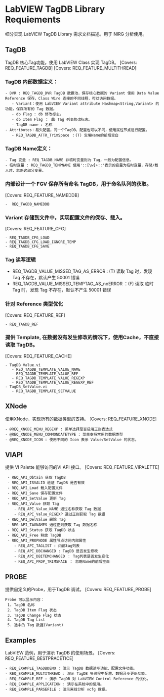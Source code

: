 # LabVIEW TagDB Library Requiements

细分实现 LabVIEW TagDB Library 需求文档描述。用于 NIRG 分析使用。

	
## TagDB

TagDB 核心Tag功能，使用 LabVIEW Class 实现 TagDB。
[Covers: REQ_FEATURE_TAGDB]
[Covers: REQ_FEATURE_MULTITHREAD]

### TagDB 内部数据定义：
    - DVR : REQ_TAGDB_DVR TagDB 数据池，保存核心数据的 Variant 使用 Data Value Reference 保存，Class Wire 连接的不同线程，可以访问数据。
       - Variant：使用 LabVIEW Variant attribute Hashmap<String,Variant> 的功能，保存所有的 Tag 数据。
       - db Flag : db 修改标志。
       - db Item Flag ： db Tag 列表修改标志。
       - TagDB name : 名称
    - Attributes：易失配置，同一个TagDB，配置也可以不同，使用属性节点进行配置。
	   - REQ_TAGDB_ATTR_TrimSpace ：(T) 忽略Name的前后空白

### TagDB Name定义：
    - Tag 变量 : REQ_TAGDB_NAME 非临时变量则为 Tag，一般为配置信息。
    - 临时变量 : REQ_TAGDB_TEMPNAME 使用'::[\w]+::'表示的变量为临时变量，存储/载入时，忽略这部分变量。

### 内部设计一个 FGV 保存所有命名 TagDB，用于命名队列的获取。
[Covers: REQ_FEATURE_NAMEDDB]

    -  REQ_TAGDB_NAMEDDB

### Variant 存储到文件中，实现配置文件的保存、载入。
[Covers: REQ_FEATURE_CFG]

    - REQ_TAGDB_CFG_LOAD
    - REQ_TAGDB_CFG_LOAD_IGNORE_TEMP
    - REQ_TAGDB_CFG_SAVE

### Tag 读写逻辑

   - REQ_TAGDB_VALUE_MISSED_TAG_AS_ERROR : (T) 读取 Tag 时，发现 Tag 不存在，默认产生 50001 错误
   - REQ_TAGDB_VALUE_MISSED_TEMPTAG_AS_noERROR ：(F) 读取 临时Tag 时，发现 Tag 不存在，默认不产生 50001 错误

### 针对 Reference 类型优化
[Covers: REQ_FEATURE_REF]

    - REQ_TAGDB_REF

### 提供 Template, 在数据没有发生修改的情况下，使用Cache，不直接读取 TagDB。
[Covers: REQ_FEATURE_CACHE]

    - TagDB_Value.vi
       - REQ_TAGDB_TEMPLATE_VALUE_NAME
       - REQ_TAGDB_TEMPLATE_VALUE_REF
       - REQ_TAGDB_TEMPLATE_VALUE_REGEXP
       - REQ_TAGDB_TEMPLATE_VALUE_REGEXP_REF
    - TagDB_SetValue.vi
       - REQ_TAGDB_TEMPLATE_SETVALUE

## XNode

使用XNode，实现所有的数据类型的支持。
[Covers: REQ_FEATURE_XNODE]

	- @REQ_XNODE_MENU_REGEXP : 菜单选择是否启用正则表达式
	- @REQ_XNODE_MENU_COMMONDATETYPE : 菜单支持常用的数据类型
	- @REQ_XNODE_ICON : 使用不同的 Icon 表示 Value/SetValue 的状态。

	
## VIAPI

提供 VI Palette 能够访问的VI API 接口。
[Covers: REQ_FEATURE_VIPALETTE]

     - REQ_API_Obtain 获取 TagDB
     - REQ_API_ISVALID 验证 TagDB 是否有效
     - REQ_API_Load 载入配置文件
     - REQ_API_Save 保存配置文件
     - REQ_API_SetValue 更新 Tag
     - REQ_API_Value 获取 Tag 
        - REQ_API_Value_NAME 通过名称获取 Tag 数据
        - REQ_API_Value_REGEXP 通过正则获取 Tag 数据
     - REQ_API_DelValue 删除 Tag
     - REG-API_TAGNAMES 通过正则获取 Tag 数据名称
     - REQ_API_Status 获取 TagDB 状态
     - REQ_API_Free 释放 TagDB
     - REQ_API_PROPNODE 属性节点访问内部属性
        - REQ_API_TAGLIST : 内部tag列表
        - REQ_API_DBCHANGED : TagDB 是否发生修改
        - REQ_API_DBITEMCHANGED ： Tag列表是否发生变化
        - REQ_API_PROP_TRIMSPACE ： 忽略Name的前后空白
	

## PROBE

提供自定义的Probe，用于TagDB 调试。
[Covers: REQ_FEATURE_PROBE]

	Probe 可以显示内容：
	 1. TagDB 名称
	 2. TagDB Item Flag 状态
	 3. TagDB Change Flag 状态
	 4. TagDB Tag List
	 5. 选中的 Tag 数据(Variant)


## Examples

LabVIEW 范例，用于演示 TagDB 的使用场景。
[Covers: REQ_FEATURE_BESTPRACETICE]

    - REQ_EXAMPLE_TAGDBDEMO : 演示 TagDB 数据读写功能、配置文件功能。    
    - REQ_EXAMPLE_MULTITHREAD : 演示 TagDB 多线程中配置、数据异步更新功能。
    - REQ_EXAMPLE_REF : 演示 TagDB 对 LabVIEW Control Reference 的优化。
	- REQ_EXAMPLE_APPLICATION : 演示在系统中的使用。
	- REQ_EXAMPLE_PARSEFILE : 演示离线分析 vcfg 数据。















